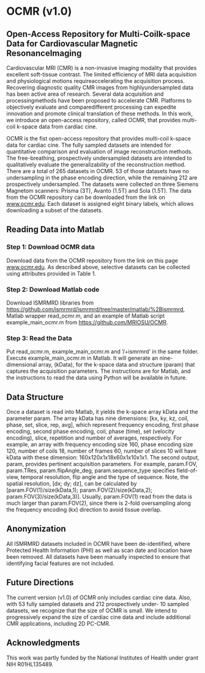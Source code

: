 # OCMR (v1.0) 
## Open-Access Repository for Multi-Coilk-space Data for Cardiovascular Magnetic ResonanceImaging

Cardiovascular MRI (CMR) is a non-invasive imaging modality that provides excellent soft-tissue contrast. 
The limited efficiency of MRI data acquisition and physiological motions requireaccelerating the acquisition process. 
Recovering diagnostic quality CMR images from highlyundersampled data has been active area of research. 
Several data acquisition and processingmethods have been proposed to accelerate CMR. Platforms to objectively evaluate and 
comparedifferent processing can expedite innovation and promote clinical translation of these methods. In this work, we introduce an open-access repository, called OCMR, that provides multi-coil
k-space data from cardiac cine.

OCMR is the fist open-access repository that provides multi-coil k-space data for cardiac cine. The
fully sampled datasets are intended for quantitative comparison and evaluation of image reconstruction
methods. The free-breathing, prospectively undersampled datasets are intended to qualitatively
evaluate the generalizability of the reconstruction method.
There are a total of 265 datasets in OCMR. 53 of those datasets have no undersampling in the
phase encoding direction, while the remaining 212 are prospectively undersampled. The datasets
were collected on three Siemens Magnetom scanners: Prisma (3T), Avanto (1.5T) and Sola (1.5T).
The data from the OCMR repository can be downloaded from the link on www.ocmr.edu. Each
dataset is assigned eight binary labels, which allows downloading a subset of the datasets.


## Reading Data into Matlab
### Step 1: Download OCMR data
Download data from the OCMR repository from the link on this page www.ocmr.edu.
As described above, selective datasets can be collected using attributes provided in Table 1.
### Step 2: Download Matlab code
Download ISMRMRD libraries from https://github.com/ismrmrd/ismrmrd/tree/master/matlab/%2Bismrmrd, Matlab wrapper read_ocmr.m, and an example of Matlab script example_main_ocmr.m from https://github.com/MRIOSU/OCMR.
### Step 3: Read the Data
Put read_ocmr.m, example_main_ocmr.m and ‘/+ismrmrd’ in the same folder. Execute example_main_ocmr.m in Matlab.
It will generate an nine-dimensional array, (kData),
for the k-space data and structure (param) that captures the acquisition parameters.
The instructions are for Matlab, and the instructions to read the data using Python will be available
in future.

## Data Structure
Once a dataset is read into Matlab, it yields the k-space array kData and the parameter param.
The array kData has nine dimensions: [kx, ky, kz, coil, phase, set, slice, rep, avg], which represent
frequency encoding, first phase encoding, second phase encoding, coil, phase (time), set (velocity
encoding), slice, repetition and number of averages, respectively. For example, an array with
frequency encoding size 160, phase encoding size 120, number of coils 18, number of frames 60,
number of slices 10 will have kData with these dimension: 160x120x1x18x60x1x10x1x1.
The second output, param, provides pertinent acquisition parameters. For example, param.FOV,
param.TRes, param.flipAngle_deg, param.sequence_type specifies field-of-view, temporal resolution,
flip angle and the type of sequence. Note, the spatial resolution, [dx; dy; dz], can be calculated
by [param.FOV(1)/size(kData,1); param.FOV(2)/size(kData,2); param.FOV(3)/size(kData,3)].
Usually, param.FOV(1) read from the data is much larger than param.FOV(2), since there is 2-fold
oversampling along the frequency encoding (kx) direction to avoid tissue overlap.
## Anonymization
All ISMRMRD datasets included in OCMR have been de-identified, where Protected Health Information
(PHI) as well as scan date and location have been removed. All datasets have been manually
inspected to ensure that identifying facial features are not included.

## Future Directions
The current version (v1.0) of OCMR
only includes cardiac cine data. Also, with 53 fully sampled datasets and 212 prospectively under-
10
sampled datasets, we recognize that the size of OCMR is small. We intend to progressively expand
the size of cardiac cine data and include additional CMR applications, including 2D PC-CMR.
## Acknowledgments
This work was partly funded by the National Institutes of Health under grant NIH R01HL135489.
